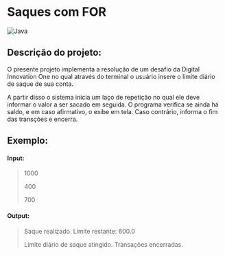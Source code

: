 # Saques com FOR

![Java](https://img.shields.io/badge/java-%23ED8B00.svg?style=for-the-badge&logo=openjdk&logoColor=white)
## Descrição do projeto:

O presente projeto implementa a resolução de um desafio da Digital Innovation One no qual através do terminal o usuário insere o limite diário de saque de sua conta.

A partir disso o sistema inicia um laço de repetição no qual ele deve informar o valor a ser sacado em seguida. O programa verifica se ainda há saldo, e em caso afirmativo, o exibe em tela. Caso contrário, informa o fim das transções e encerra.

## Exemplo:

#### Input:
> 1000
>
> 400
>
> 700

#### Output:

> Saque realizado. Limite restante: 600.0
>
> Limite diário de saque atingido. Transações encerradas.

